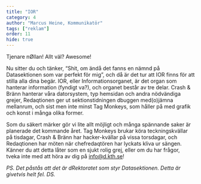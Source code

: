 ```yaml
---
title: "IOR"
category: 4
author: "Marcus Heine, Kommunikatör"
tags: ["reklam"]
order: 11
hide: true
---
```


Tjenare nØllan! Allt väl? Awesome!

Nu sitter du och tänker, “Shit, om ändå det fanns en nämnd på Datasektionen som var perfekt för mig”, och då är det tur att IOR finns för att stilla alla dina begär. IOR, eller Informationsorganet, är det organ som hanterar information (fyndigt va?), och organet består av tre delar. Crash & Bränn hanterar våra datorsystem, typ hemsidan och andra nödvändiga grejer, Redaqtionen ger ut sektionstidningen dbuggen med(o)jämna mellanrum, och sist men inte minst Tag Monkeys, som håller på med grafik och konst i många olika former.

Som du säkert märker gör vi lite allt möjligt och många spännande saker är planerade det kommande året. Tag Monkeys brukar köra teckningskvällar på tisdagar, Crash & Bränn har hacker-kvällar på vissa torsdagar, och Redaqtionen har möten när chefredaqtören har lyckats kliva ur sängen. Känner du att detta låter som en sjukt rolig grej, eller om du har frågor, tveka inte med att höra av dig på info@d.kth.se!

*PS. Det påstås att det är dRektoratet som styr Datasektionen. Detta är givetvis helt fel. DS.*
